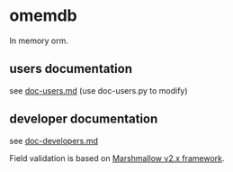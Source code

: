 # omemdb

In memory orm.

## users documentation

see [doc-users.md](doc/doc-users.md) (use doc-users.py to modify)

## developer documentation

see [doc-developers.md](doc/doc-developers.md)

Field validation is based on [Marshmallow v2.x framework](https://marshmallow.readthedocs.io/en/2.x-line/).
